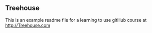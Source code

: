 ## Treehouse

This is an example readme file for a learning to use gitHub course at 
http://Treehouse.com
